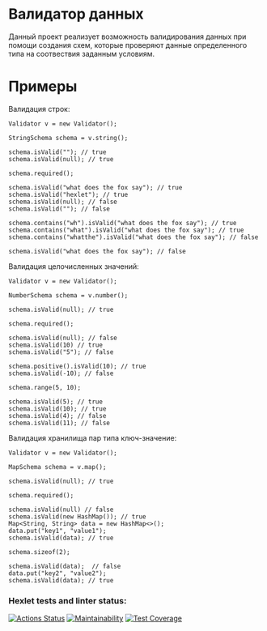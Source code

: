 # Валидатор данных
  Данный проект реализует возможность валидирования данных при помощи создания схем, которые проверяют данные определенного типа на соотвествия заданным условиям.
# Примеры
  Валидация строк:
  ```
  Validator v = new Validator();

  StringSchema schema = v.string();

  schema.isValid(""); // true
  schema.isValid(null); // true

  schema.required();

  schema.isValid("what does the fox say"); // true
  schema.isValid("hexlet"); // true
  schema.isValid(null); // false
  schema.isValid(""); // false

  schema.contains("wh").isValid("what does the fox say"); // true
  schema.contains("what").isValid("what does the fox say"); // true
  schema.contains("whatthe").isValid("what does the fox say"); // false

  schema.isValid("what does the fox say"); // false
  ```
  Валидация целочисленных значений:
  ~~~
  Validator v = new Validator();

  NumberSchema schema = v.number();

  schema.isValid(null); // true

  schema.required();

  schema.isValid(null); // false
  schema.isValid(10) // true
  schema.isValid("5"); // false

  schema.positive().isValid(10); // true
  schema.isValid(-10); // false

  schema.range(5, 10);

  schema.isValid(5); // true
  schema.isValid(10); // true
  schema.isValid(4); // false
  schema.isValid(11); // false
  ~~~
  Валидация хранилища пар типа ключ-значение:
  ```
  Validator v = new Validator();

  MapSchema schema = v.map();

  schema.isValid(null); // true

  schema.required();

  schema.isValid(null) // false
  schema.isValid(new HashMap()); // true
  Map<String, String> data = new HashMap<>();
  data.put("key1", "value1");
  schema.isValid(data); // true

  schema.sizeof(2);

  schema.isValid(data);  // false
  data.put("key2", "value2");
  schema.isValid(data); // true
  ```
### Hexlet tests and linter status:
[![Actions Status](https://github.com/datfeelbruh/java-project-78/workflows/hexlet-check/badge.svg)](https://github.com/datfeelbruh/java-project-78/actions)
[![Maintainability](https://api.codeclimate.com/v1/badges/025d761e8f95ac1ce400/maintainability)](https://codeclimate.com/github/datfeelbruh/java-project-78/maintainability)
[![Test Coverage](https://api.codeclimate.com/v1/badges/025d761e8f95ac1ce400/test_coverage)](https://codeclimate.com/github/datfeelbruh/java-project-78/test_coverage)
